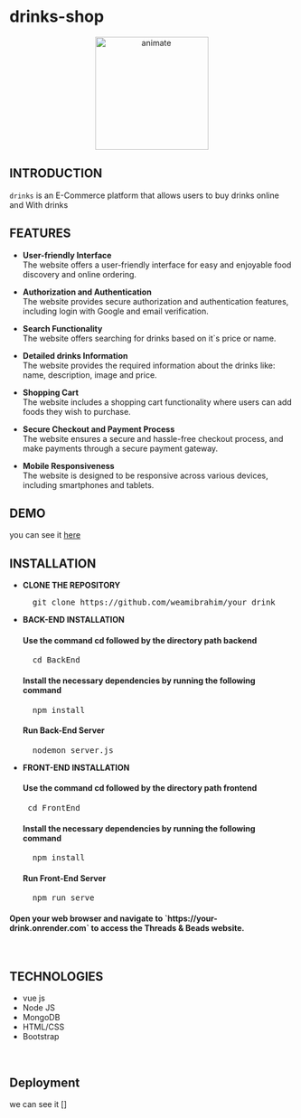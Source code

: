 # drinks-shop
<div align="center" margin-top="5px">
  <img src="https://img.freepik.com/free-photo/cup-delicious-strawberry-smoothie_23-2148574149.jpg?size=626&ext=jpg&uid=R50739859&ga=GA1.2.1532466403.1676939380&semt=sph" alt="animate" width="200"/><br>
  <a href=#">
   
  </a>
</div>

## **INTRODUCTION**

`drinks` is an E-Commerce platform that allows users to buy drinks online and  With drinks


## **FEATURES**

- **User-friendly Interface**<br>
  The website offers a  user-friendly interface for easy and enjoyable food discovery and online ordering.

- **Authorization and Authentication**<br>
  The website provides secure authorization and authentication features, including login with Google and email verification.

- **Search Functionality**<br>
  The website offers searching for drinks based on it`s price or name.

- **Detailed drinks Information**<br>
  The website provides the required information about the drinks like: name,  description, image and price.


- **Shopping Cart**<br>
  The website includes a shopping cart functionality where users can add foods they wish to purchase.
  
- **Secure Checkout and Payment Process**<br>
  The website ensures a secure and hassle-free checkout process, and make payments through a secure payment gateway.

- **Mobile Responsiveness**<br>
  The website is designed to be responsive across various devices, including smartphones and tablets. 





## **DEMO**

you can see it [here](https://drive.google.com/file/d/1reTpvqKqA31hlSGE4vU9CwBTvhjh12qW/view?usp=drivesdk)


## **INSTALLATION**

- **CLONE THE REPOSITORY**
  <pre>
    git clone https://github.com/weamibrahim/your_drink
  </pre>

- **BACK-END INSTALLATION**
  <h4>Use the command cd followed by the directory path backend</h4>
  <pre>
    cd BackEnd
  </pre>

  <h4>Install the necessary dependencies by running the following command</h4>
  <pre>
    npm install
  </pre>

  <h4>Run Back-End Server</h4>
  <pre>
    nodemon server.js
  </pre>

- **FRONT-END INSTALLATION**
  <h4>Use the command cd followed by the directory path frontend</h4>
  <pre>
   cd FrontEnd
  </pre>

  <h4>Install the necessary dependencies by running the following command</h4>
  <pre>
    npm install
  </pre>

  <h4>Run Front-End Server</h4>
  <pre>
    npm run serve
  </pre>

<h4>Open your web browser and navigate to `https://your-drink.onrender.com` to access the Threads & Beads website.</h4><br>


## **TECHNOLOGIES**

- vue js
- Node JS
- MongoDB
- HTML/CSS
- Bootstrap

<br>

## **Deployment**
we can see it []



